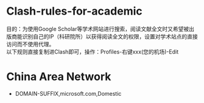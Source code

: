 # Clash-rules-for-academic

目的：为使用Google Scholar等学术网站进行搜索，阅读文献全文时又希望被出版商能识别自己的IP（科研院所）以获得阅读全文的权限，设置对学术站点的直接访问而不使用代理。<br>
以下规则直接复制进Clash即可，操作：Profiles-右键xxx(您的机场)-Edit<br>

# China Area Network
- DOMAIN-SUFFIX,microsoft.com,Domestic
